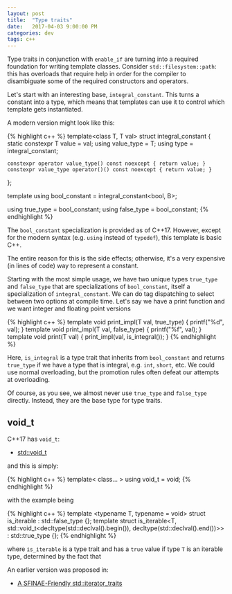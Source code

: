 ```yaml
---
layout: post
title:  "Type traits"
date:   2017-04-03 9:00:00 PM
categories: dev
tags: c++
---
```


Type traits in conjunction with `enable_if` are turning into a required foundation for writing
template classes. Consider `std::filesystem::path`: this has overloads that require help in order
for the compiler to disambiguate some of the required constructors and operators.

Let's start with an interesting base, `integral_constant`. This turns a constant into a type,
which means that templates can use it to control which template gets instantiated.

A modern version might look like this:

{% highlight c++ %}
template<class T, T val>
struct integral_constant
{
    static constexpr T value = val;
    using value_type = T;
    using type = integral_constant;

    constexpr operator value_type() const noexcept { return value; }
    constexpr value_type operator()() const noexcept { return value; }
};

template <bool B> using bool_constant = integral_constant<bool, B>;

using true_type = bool_constant<true>;
using false_type = bool_constant<false>;
{% endhighlight %}

The `bool_constant` specialization is provided as of C++17. However, except for the modern syntax
(e.g. `using` instead of `typedef`), this template is basic C++.

The entire reason for this is the side effects; otherwise, it's a very expensive (in lines of code)
way to represent a constant.

Starting with the most simple usage, we have two unique types `true_type` and `false_type` that are
specializations of `bool_constant`, itself a specialization of `integral_constant`. We can do
tag dispatching to select between two options at compile time. Let's say we have a print function and
we want integer and floating point versions

{% highlight c++ %}
template<typename T>
void print_impl(T val, true_type)
{
	printf("%d", val);
}
template<typename T>
void print_impl(T val, false_type)
{
	printf("%f", val);
}
template<typename T>
void print(T val)
{
	print_impl(val, is_integral<T>());
}
{% endhighlight %}

Here, `is_integral` is a type trait that inherits from `bool_constant` and returns `true_type` if
we have a type that is integral, e.g. `int`, `short`, etc. We could use normal overloading, but the promotion
rules often defeat our attempts at overloading.

Of course, as you see, we almost never use `true_type` and `false_type` directly. Instead, they are the
base type for type traits.

## void_t

C++17 has `void_t`:

- [std::void_t](http://en.cppreference.com/w/cpp/types/void_t)

and this is simply:

{% highlight c++ %}
template< class... >
using void_t = void;
{% endhighlight %}

with the example being

{% highlight c++ %}
template <typename T, typename = void>
struct is_iterable : std::false_type {};
template <typename T>
struct is_iterable<T, std::void_t<decltype(std::declval<T>().begin()),
                                  decltype(std::declval<T>().end())>>
    : std::true_type {};
{% endhighlight %}

where `is_iterable` is a type trait and has a `true` value if type `T` is an iterable type, determined
by the fact that 

An earlier version was proposed in:

- [A SFINAE-Friendly std::iterator_traits](http://www.open-std.org/jtc1/sc22/wg21/docs/papers/2014/n3844.pdf)
